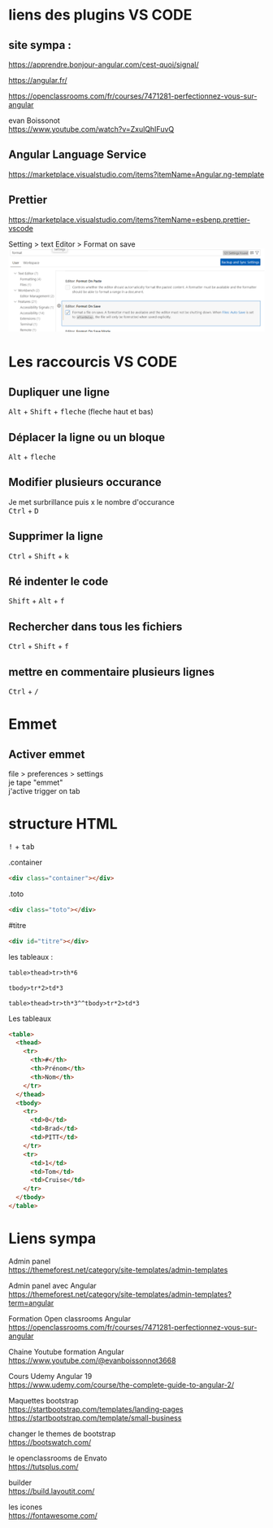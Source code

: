 # liens des plugins VS CODE

## site sympa :
https://apprendre.bonjour-angular.com/cest-quoi/signal/
  
https://angular.fr/
  
https://openclassrooms.com/fr/courses/7471281-perfectionnez-vous-sur-angular
  
evan Boissonot  
https://www.youtube.com/watch?v=ZxulQhIFuvQ

## Angular Language Service

https://marketplace.visualstudio.com/items?itemName=Angular.ng-template

## Prettier

https://marketplace.visualstudio.com/items?itemName=esbenp.prettier-vscode

Setting > text Editor > Format on save  
<img src="./img/prettier.png" width="600">

# Les raccourcis VS CODE

## Dupliquer une ligne

<kbd>Alt</kbd> + <kbd>Shift</kbd> + <kbd>fleche</kbd> (fleche haut et bas)

## Déplacer la ligne ou un bloque

<kbd>Alt</kbd> + <kbd>fleche</kbd>

## Modifier plusieurs occurance

Je met surbrillance puis x le nombre d'occurance  
<kbd>Ctrl</kbd> + <kbd>D</kbd>

## Supprimer la ligne

<kbd>Ctrl</kbd> + <kbd>Shift</kbd> + <kbd>k</kbd>

## Ré indenter le code

<kbd>Shift</kbd> + <kbd>Alt</kbd> + <kbd>f</kbd>

## Rechercher dans tous les fichiers

<kbd>Ctrl</kbd> + <kbd>Shift</kbd> + <kbd>f</kbd>

## mettre en commentaire plusieurs lignes

<kbd>Ctrl</kbd> + <kbd>/</kbd>

# Emmet

## Activer emmet

file > preferences > settings  
je tape "emmet"  
j'active trigger on tab

# structure HTML

<kbd>!</kbd> + <kbd>tab</kbd>

.container

```html
<div class="container"></div>
```

.toto

```html
<div class="toto"></div>
```

#titre

```html
<div id="titre"></div>
```

les tableaux :

```
table>thead>tr>th*6
```

```
tbody>tr*2>td*3
```

```
table>thead>tr>th*3^^tbody>tr*2>td*3
```

Les tableaux

```html
<table>
  <thead>
    <tr>
      <th>#</th>
      <th>Prénom</th>
      <th>Nom</th>
    </tr>
  </thead>
  <tbody>
    <tr>
      <td>0</td>
      <td>Brad</td>
      <td>PITT</td>
    </tr>
    <tr>
      <td>1</td>
      <td>Tom</td>
      <td>Cruise</td>
    </tr>
  </tbody>
</table>
```

# Liens sympa

Admin panel  
https://themeforest.net/category/site-templates/admin-templates

Admin panel avec Angular  
https://themeforest.net/category/site-templates/admin-templates?term=angular

Formation Open classrooms Angular  
https://openclassrooms.com/fr/courses/7471281-perfectionnez-vous-sur-angular

Chaine Youtube formation Angular  
https://www.youtube.com/@evanboissonnot3668

Cours Udemy Angular 19  
https://www.udemy.com/course/the-complete-guide-to-angular-2/

Maquettes bootstrap  
https://startbootstrap.com/templates/landing-pages  
https://startbootstrap.com/template/small-business

changer le themes de bootstrap  
https://bootswatch.com/

le openclassrooms de Envato  
https://tutsplus.com/

builder  
https://build.layoutit.com/

les icones  
https://fontawesome.com/
